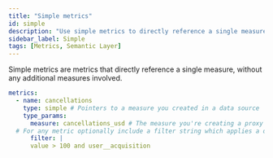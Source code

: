 ```yaml
---
title: "Simple metrics"
id: simple
description: "Use simple metrics to directly reference a single measure."
sidebar_label: Simple
tags: [Metrics, Semantic Layer]
---
```


Simple metrics are metrics that directly reference a single measure, without any additional measures involved.
<!-- create_metric not supported yet
:::tip

If you've already defined the measure using the `create_metric: true` parameter, you don't need to create simple metrics. However, if you want to include a filter or in the final metric, you'll need to define and create a simple metric.
:::
-->

``` yaml
metrics: 
  - name: cancellations
    type: simple # Pointers to a measure you created in a data source
    type_params:
      measure: cancellations_usd # The measure you're creating a proxy of.
  # For any metric optionally include a filter string which applies a dimensional filter when computing the metric
      filter: | 
      value > 100 and user__acquisition
```
